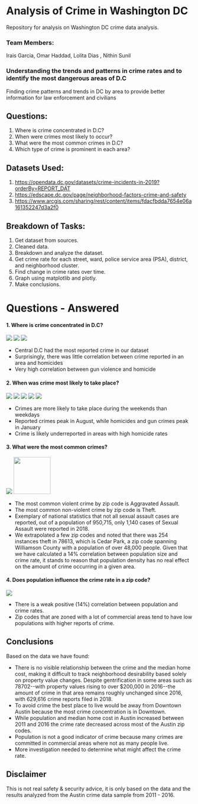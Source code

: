 # Analysis of Crime in Washington DC
Repository for analysis on Washington DC crime data analysis.


### Team Members: 

Irais Garcia, Omar Haddad, Lolita Dias , Nithin Sunil

### Understanding the trends and patterns in crime rates and to identify the most dangerous areas of D.C
Finding crime patterns and trends in DC by area to provide better information for law enforcement and civilians

## Questions:
1. Where is crime concentrated in D.C? 
2. When were crimes most likely to occur?
3. What were the most common crimes in D.C? 
4. Which type of crime is prominent in each area? 

## Datasets Used: 
 1. https://opendata.dc.gov/datasets/crime-incidents-in-2019?orderBy=REPORT_DAT
 2. https://edscape.dc.gov/page/neighborhood-factors-crime-and-safety
 3. https://www.arcgis.com/sharing/rest/content/items/fdacfbdda7654e06a161352247d3a2f0

## Breakdown of Tasks:

1. Get dataset from sources.
2. Cleaned data.
3. Breakdown and analyze the dataset.
4. Get crime rate for each street, ward, police service area (PSA), district, and neighborhood cluster.  
5. Find change in crime rates over time. 
7. Graph using matplotlib and plotly.
8. Make conclusions.


# Questions - Answered

#### 1. Where is crime concentrated in D.C? 

<img src="Images/density.png">
<img src="Images/crimes_district.png">
<img src="Images/crimes_ward.png">


* Central D.C had the most reported crime in our dataset
* Surprisingly, there was little correlation between crime reported in an area and homicides
* Very high correlation between gun violence and homicide

#### 2. When was crime most likely to take place?
<img src="Images/crimes_day.png">
<img src="Images/crimes_month.png">
<img src="Images/gun_crimes_month.png">
<img src="Images/hom_crimes_month.png">
<img src="Images/crimes_month.png">


* Crimes are more likely to take place during the weekends than weekdays
* Reported crimes peak in August, while homicides and gun crimes peak in January
* Crime is likely underreported in areas with high homicide rates

#### 3. What were the most common crimes?

<img src="/Images/type_crimes.png">
<img src="/Images/type_crimes_number.png" width= 100>

* The most common violent crime by zip code is Aggravated Assault.
* The most common non-violent crime by zip code is Theft.
* Exemplary of national statistics that not all sexual assault cases are reported, out of a population of 950,715, only 1,140 cases of Sexual Assault were reported in 2018.
* We extrapolated a few zip codes and noted that there was 254 instances theft in 78613, which is Cedar Park, a zip code spanning Williamson County with a population of over 48,000 people. Given that we have calculated a 14% correlation between population size and crime rate, it stands to reason that population density has no real effect on the amount of crime occurring in a given area. 

#### 4. Does population influence the crime rate in a zip code?

<img src="/robert_mcalmon/crime_rate_and_population.png">

* There is a weak positive (14%) correlation between population and crime rates. 
* Zip codes that are zoned with a lot of commercial areas tend to have low populations with higher reports of crime. 

## Conclusions

Based on the data we have found: 
* There is no visible relationship between the crime and the median home cost, making it difficult to track neighborhood desirability based solely on property value changes. Despite gentrification in some areas such as  78702--with property values rising to over $200,000 in 2016--the amount of crime in that area remains roughly unchanged since 2016, with 629,616 crime reports filed in 2018.
* To avoid crime the best place to live would be away from Downtown Austin because the most crime concentration is in Downtown.
* While population and median home cost in Austin increased between 2011 and 2016 the crime rate decreased across most of the Austin zip codes.
* Population is not a good indicator of crime because many crimes are committed in commercial areas where not as many people live. 
* More investigation needed to determine what might affect the crime rate.

## Disclaimer 
This is not real safety & security advice, it is only based on the data and the results analyzed from the Austin crime data sample from 2011 - 2016.